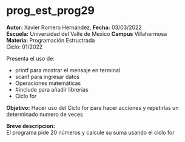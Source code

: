# prog_est_prog29
<p><b>Autor:</b> Xavier Romero Hernández, <b>Fecha:</b> 03/03/2022 <br>
  <b>Escuela:</b> Universidad del Valle de Mexico <b>Campus</b> Villahermosa<br>
  <b>Materia:</b> Programación Estructrada<br>
Ciclo: 01/2022</p>

<p>
Presenta el uso de:
  <ul>
    <li>printf para mostrar el mensaje en terminal</li>
    <li>scanf para ingresar datos</li>
    <li>Operaciones matemáticas</li>
    <li>#include para añadir librerias</li>
    <li>Ciclo for</li>
  </ul>
</p>

<b>Objetivo:</b> Hacer uso del Ciclo for para hacer acciones y repetirlas un determinado numero de veces

<p><b>Breve descripcion:</b><br>
El programa pide 20 números y calcule su suma usando el ciclo for
</p>
